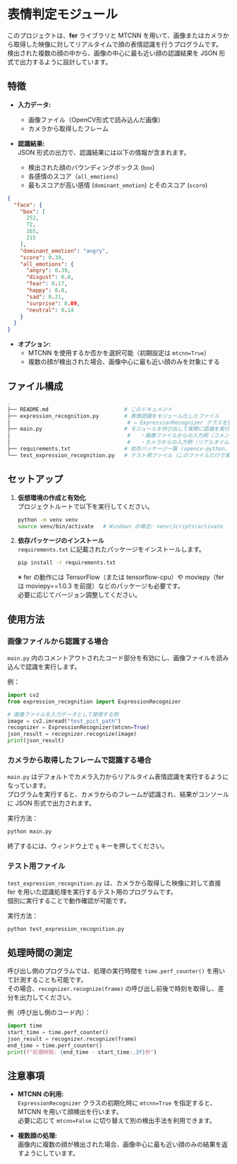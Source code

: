 # 表情判定モジュール

このプロジェクトは、**fer** ライブラリと MTCNN を用いて、画像またはカメラから取得した映像に対してリアルタイムで顔の表情認識を行うプログラムです。  
検出された複数の顔の中から、画像の中心に最も近い顔の認識結果を JSON 形式で出力するように設計しています。

## 特徴

- **入力データ:**  
  - 画像ファイル（OpenCV形式で読み込んだ画像）  
  - カメラから取得したフレーム

- **認識結果:**  
  JSON 形式の出力で、認識結果には以下の情報が含まれます。  
  - 検出された顔のバウンディングボックス (`box`)
  - 各感情のスコア（`all_emotions`）
  - 最もスコアが高い感情 (`dominant_emotion`) とそのスコア (`score`)

```json
{
  "face": {
    "box": [
      252,
      72,
      165,
      215
    ],
    "dominant_emotion": "angry",
    "score": 0.39,
    "all_emotions": {
      "angry": 0.39,
      "disgust": 0.0,
      "fear": 0.17,
      "happy": 0.0,
      "sad": 0.21,
      "surprise": 0.09,
      "neutral": 0.14
    }
  }
}
```

- **オプション:**  
  - MTCNN を使用するか否かを選択可能（初期設定は `mtcnn=True`）
  - 複数の顔が検出された場合、画像中心に最も近い顔のみを対象にする

## ファイル構成

```bash
.
├── README.md                        # このドキュメント
├── expression_recognition.py        # 表情認識をモジュール化したファイル  
│                                     # → ExpressionRecognizer クラスを定義  
├── main.py                          # モジュールを呼び出して実際に認識を実行するファイル  
│                                     #   ・画像ファイルからの入力例（コメントアウト済み）  
│                                     #   ・カメラからの入力例（リアルタイム認識）
├── requirements.txt                 # 依存パッケージ一覧 (opencv-python, fer, tensorflow など)
└── test_expression_recognition.py   # テスト用ファイル（このファイルだけで実行可能）
```

## セットアップ

1. **仮想環境の作成と有効化**  
    プロジェクトルートで以下を実行してください。
    
    ```bash
    python -m venv venv
    source venv/bin/activate   # Windows の場合: venv\Scripts\activate
    ```
    
2. **依存パッケージのインストール**  
    `requirements.txt` に記載されたパッケージをインストールします。
    
    ```bash
    pip install -r requirements.txt
    ```
    
    ※ fer の動作には TensorFlow（または tensorflow-cpu）や moviepy（fer は moviepy==1.0.3 を前提）などのパッケージも必要です。  
    必要に応じてバージョン調整してください。
    

## 使用方法

### 画像ファイルから認識する場合

`main.py` 内のコメントアウトされたコード部分を有効にし、画像ファイルを読み込んで認識を実行します。

例：

```python
import cv2
from expression_recognition import ExpressionRecognizer

# 画像ファイルを入力データとして使用する例
image = cv2.imread("test_pict_path")
recognizer = ExpressionRecognizer(mtcnn=True)
json_result = recognizer.recognize(image)
print(json_result)
```

### カメラから取得したフレームで認識する場合

`main.py` はデフォルトでカメラ入力からリアルタイム表情認識を実行するようになっています。  
プログラムを実行すると、カメラからのフレームが認識され、結果がコンソールに JSON 形式で出力されます。

実行方法：

```bash
python main.py
```

終了するには、ウィンドウ上で `q` キーを押してください。

### テスト用ファイル

`test_expression_recognition.py` は、カメラから取得した映像に対して直接 fer を用いた認識処理を実行するテスト用のプログラムです。  
個別に実行することで動作確認が可能です。

実行方法：

```bash
python test_expression_recognition.py
```

## 処理時間の測定

呼び出し側のプログラムでは、処理の実行時間を `time.perf_counter()` を用いて計測することも可能です。  
その場合、`recognizer.recognize(frame)` の呼び出し前後で時刻を取得し、差分を出力してください。

例（呼び出し側のコード内）：

```python
import time
start_time = time.perf_counter()
json_result = recognizer.recognize(frame)
end_time = time.perf_counter()
print(f"処理時間: {end_time - start_time:.3f}秒")
```

## 注意事項

* **MTCNN の利用:**  
    `ExpressionRecognizer` クラスの初期化時に `mtcnn=True` を指定すると、MTCNN を用いて顔検出を行います。  
    必要に応じて `mtcnn=False` に切り替えて別の検出手法を利用できます。
    
* **複数顔の処理:**  
    画像内に複数の顔が検出された場合、画像中心に最も近い顔のみの結果を返すようにしています。 
